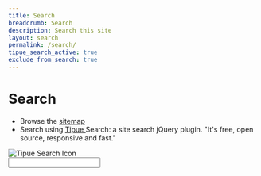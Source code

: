 ```yaml
---
title: Search
breadcrumb: Search
description: Search this site
layout: search
permalink: /search/
tipue_search_active: true
exclude_from_search: true
---
```

<h1>Search</h1>
<ul>
<li>Browse the <a href="sitemap/">sitemap</a></li>
<li>Search using
<a href="http://www.tipue.com/" target="blank">
	Tipue
</a> 
Search: a site search jQuery plugin. "It's free, open source, responsive and fast."
</li>
</ul>
<form action="{{ page.url | relative_url }}">
	<div class="tipue_search_left">
		<img src="{{ "/assets/tipuesearch/search.png" | relative_url }}" 
			alt="Tipue Search Icon"
			class="tipue_search_icon" />
	</div>
  	<div class="tipue_search_right">
		<input type="text" name="q" id="tipue_search_input" 
			pattern=".{3,}" title="At least 3 characters" required />
	</div>
	<div style="clear: both;">
	</div>
</form>

<div id="tipue_search_content">
</div>

<script>
	$(document).ready(function() {
		$('#tipue_search_input').tipuesearch();
	});
</script>
